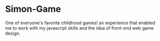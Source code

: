 # Simon-Game
One of everyone's favorite childhood games! an experience that enabled me to work with my javascript skills and the idea of front-end web game design.
